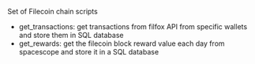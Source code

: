 Set of Filecoin chain scripts

- get_transactions: get transactions from filfox API from specific wallets and store them in SQL database
- get_rewards: get the filecoin block reward value each day from spacescope and store it in a SQL database
